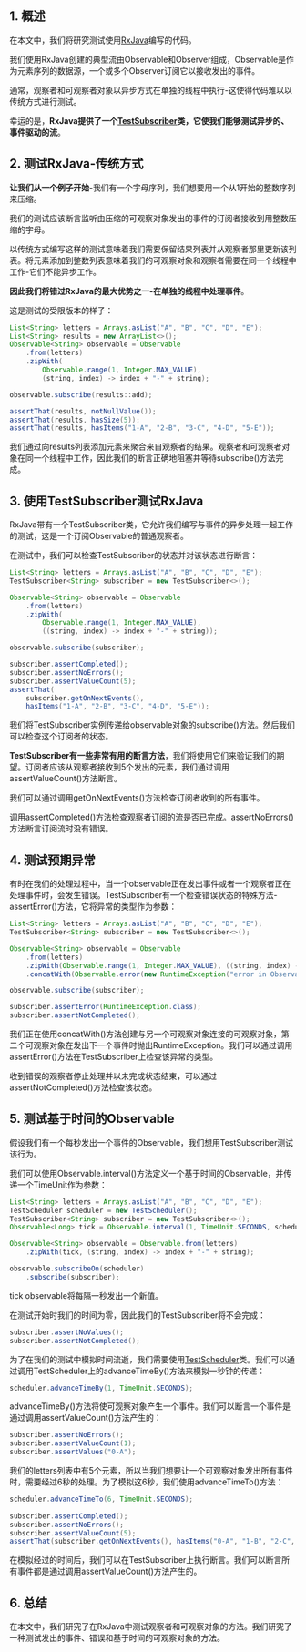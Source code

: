 ## 1. 概述

在本文中，我们将研究测试使用[RxJava](https://github.com/ReactiveX/RxJava)编写的代码。

我们使用RxJava创建的典型流由Observable和Observer组成，Observable是作为元素序列的数据源，一个或多个Observer订阅它以接收发出的事件。

通常，观察者和可观察者对象以异步方式在单独的线程中执行-这使得代码难以以传统方式进行测试。

幸运的是，**RxJava提供了一个[TestSubscriber](http://reactivex.io/RxJava/javadoc/rx/observers/TestSubscriber.html)类，它使我们能够测试异步的、事件驱动的流**。

## 2. 测试RxJava-传统方式

**让我们从一个例子开始**-我们有一个字母序列，我们想要用一个从1开始的整数序列来压缩。

我们的测试应该断言监听由压缩的可观察对象发出的事件的订阅者接收到用整数压缩的字母。

以传统方式编写这样的测试意味着我们需要保留结果列表并从观察者那里更新该列表。将元素添加到整数列表意味着我们的可观察对象和观察者需要在同一个线程中工作-它们不能异步工作。

**因此我们将错过RxJava的最大优势之一-在单独的线程中处理事件**。

这是测试的受限版本的样子：

```java
List<String> letters = Arrays.asList("A", "B", "C", "D", "E");
List<String> results = new ArrayList<>();
Observable<String> observable = Observable
    .from(letters)
    .zipWith(
        Observable.range(1, Integer.MAX_VALUE), 
        (string, index) -> index + "-" + string);

observable.subscribe(results::add);

assertThat(results, notNullValue());
assertThat(results, hasSize(5));
assertThat(results, hasItems("1-A", "2-B", "3-C", "4-D", "5-E"));
```

我们通过向results列表添加元素来聚合来自观察者的结果。观察者和可观察者对象在同一个线程中工作，因此我们的断言正确地阻塞并等待subscribe()方法完成。

## 3. 使用TestSubscriber测试RxJava

RxJava带有一个TestSubscriber类，它允许我们编写与事件的异步处理一起工作的测试，这是一个订阅Observable的普通观察者。

在测试中，我们可以检查TestSubscriber的状态并对该状态进行断言：

```java
List<String> letters = Arrays.asList("A", "B", "C", "D", "E");
TestSubscriber<String> subscriber = new TestSubscriber<>();

Observable<String> observable = Observable
    .from(letters)
    .zipWith(
        Observable.range(1, Integer.MAX_VALUE), 
        ((string, index) -> index + "-" + string));

observable.subscribe(subscriber);

subscriber.assertCompleted();
subscriber.assertNoErrors();
subscriber.assertValueCount(5);
assertThat(
    subscriber.getOnNextEvents(),
    hasItems("1-A", "2-B", "3-C", "4-D", "5-E"));
```

我们将TestSubscriber实例传递给observable对象的subscribe()方法。然后我们可以检查这个订阅者的状态。

**TestSubscriber有一些非常有用的断言方法**，我们将使用它们来验证我们的期望。订阅者应该从观察者接收到5个发出的元素，我们通过调用assertValueCount()方法断言。

我们可以通过调用getOnNextEvents()方法检查订阅者收到的所有事件。

调用assertCompleted()方法检查观察者订阅的流是否已完成。assertNoErrors()方法断言订阅流时没有错误。

## 4. 测试预期异常

有时在我们的处理过程中，当一个observable正在发出事件或者一个观察者正在处理事件时，会发生错误。TestSubscriber有一个检查错误状态的特殊方法-assertError()方法，它将异常的类型作为参数：

```java
List<String> letters = Arrays.asList("A", "B", "C", "D", "E");
TestSubscriber<String> subscriber = new TestSubscriber<>();

Observable<String> observable = Observable
    .from(letters)
    .zipWith(Observable.range(1, Integer.MAX_VALUE), ((string, index) -> index + "-" + string))
    .concatWith(Observable.error(new RuntimeException("error in Observable")));

observable.subscribe(subscriber);

subscriber.assertError(RuntimeException.class);
subscriber.assertNotCompleted();
```

我们正在使用concatWith()方法创建与另一个可观察对象连接的可观察对象，第二个可观察对象在发出下一个事件时抛出RuntimeException。我们可以通过调用assertError()方法在TestSubscriber上检查该异常的类型。

收到错误的观察者停止处理并以未完成状态结束，可以通过assertNotCompleted()方法检查该状态。

## 5. 测试基于时间的Observable

假设我们有一个每秒发出一个事件的Observable，我们想用TestSubscriber测试该行为。

我们可以使用Observable.interval()方法定义一个基于时间的Observable，并传递一个TimeUnit作为参数：

```java
List<String> letters = Arrays.asList("A", "B", "C", "D", "E");
TestScheduler scheduler = new TestScheduler();
TestSubscriber<String> subscriber = new TestSubscriber<>();
Observable<Long> tick = Observable.interval(1, TimeUnit.SECONDS, scheduler);

Observable<String> observable = Observable.from(letters)
    .zipWith(tick, (string, index) -> index + "-" + string);

observable.subscribeOn(scheduler)
    .subscribe(subscriber);
```

tick observable将每隔一秒发出一个新值。

在测试开始时我们的时间为零，因此我们的TestSubscriber将不会完成：

```java
subscriber.assertNoValues();
subscriber.assertNotCompleted();
```

为了在我们的测试中模拟时间流逝，我们需要使用[TestScheduler](http://reactivex.io/RxJava/javadoc/rx/schedulers/TestScheduler.html)类。我们可以通过调用TestScheduler上的advanceTimeBy()方法来模拟一秒钟的传递：

```java
scheduler.advanceTimeBy(1, TimeUnit.SECONDS);
```

advanceTimeBy()方法将使可观察对象产生一个事件。我们可以断言一个事件是通过调用assertValueCount()方法产生的：

```java
subscriber.assertNoErrors();
subscriber.assertValueCount(1);
subscriber.assertValues("0-A");
```

我们的letters列表中有5个元素，所以当我们想要让一个可观察对象发出所有事件时，需要经过6秒的处理。为了模拟这6秒，我们使用advanceTimeTo()方法：

```java
scheduler.advanceTimeTo(6, TimeUnit.SECONDS);
 
subscriber.assertCompleted();
subscriber.assertNoErrors();
subscriber.assertValueCount(5);
assertThat(subscriber.getOnNextEvents(), hasItems("0-A", "1-B", "2-C", "3-D", "4-E"));
```

在模拟经过的时间后，我们可以在TestSubscriber上执行断言。我们可以断言所有事件都是通过调用assertValueCount()方法产生的。

## 6. 总结

在本文中，我们研究了在RxJava中测试观察者和可观察对象的方法。我们研究了一种测试发出的事件、错误和基于时间的可观察对象的方法。